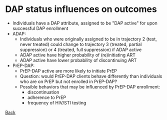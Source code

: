 # DAP status influences on outcomes

* Individuals have a DAP attribute, assigned to be "DAP active" for upon successful DAP enrollment
* ADAP: 
    - Individuals who were originally assigned to be in trajectory 2 (test, never treated) could change to trajectory 3 (treated, partial suppression) or 4 (treated, full suppression) if ADAP active
    - ADAP active have higher probability of (re)initiating ART
    - ADAP active have lower probability of discontinuing ART 
* PrEP-DAP: 
    - PrEP-DAP active are more likely to initiate PrEP
    - Question: would PrEP-DAP clients behave differently than individuals who are on PrEP but not enrolled in PrEP-DAP?
    - Possible behaviors that may be influenced by PrEP-DAP enrollment:
        + discontinuation
        + adherence to PrEP
        + frequency of HIV/STI testing

<a href="ModuleSum.md#DAPoutcome">Back</a>
